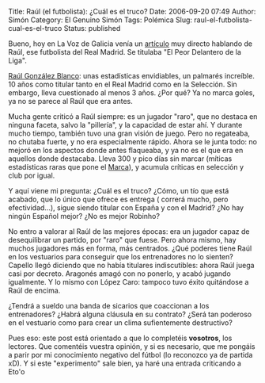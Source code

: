Title: Raúl (el futbolista): ¿Cuál es el truco?
Date: 2006-09-20 07:49
Author: Simón
Category: El Genuino Simón
Tags: Polémica
Slug: raul-el-futbolista-cual-es-el-truco
Status: published

Bueno, hoy en La Voz de Galicia venía un
[artículo](http://www.lavozdegalicia.es/hemeroteca/2006/09/19/5121707.shtml "El Peor Delantero de la Liga")
muy directo hablando de Raúl, ese futbolista del Real Madrid. Se
titulaba "El Peor Delantero de la Liga".  

[Raúl González Blanco](http://es.wikipedia.org/wiki/Raúl_González): unas
estadísticas envidiables, un palmarés increíble. 10 años como titular
tanto en el Real Madrid como en la Selección. Sin embargo, lleva
cuestionado al menos 3 años. ¿Por qué? Ya no marca goles, ya no se
parece al Raúl que era antes.

Mucha gente criticó a Raúl siempre: es un jugador "raro", que no destaca
en ninguna faceta, salvo la "pillería", y la capacidad de estar ahí. Y
durante mucho tiempo, también tuvo una gran visión de juego. Pero no
regateaba, no chutaba fuerte, y no era especialmente rápido. Ahora se le
junta todo: no mejoró en los aspectos donde antes flaqueaba, y ya no es
el que era en aquellos donde destacaba. Lleva 300 y pico días sin marcar
(míticas estadísticas raras que pone el [Marca](http://www.marca.com)),
y acumula críticas en selección y club por igual.

Y aquí viene mi pregunta: ¿Cuál es el truco? ¿Cómo, un tío que está
acabado, que lo único que ofrece es entrega ( correrá mucho, pero
efectividad...), sigue siendo titular con España y con el Madrid? ¿No
hay ningún Español mejor? ¿No es mejor Robinho?

No entro a valorar al Raúl de las mejores épocas: era un jugador capaz
de desequilibrar un partido, por "raro" que fuese. Pero ahora mismo, hay
muchos jugadores más en forma, más centrados. ¿Qué poderes tiene Raúl en
los vestuarios para conseguir que los entrenadores no lo sienten?
Capello llegó diciendo que no había titulares indiscutibles: ahora Raúl
juega casi por decreto. Aragonés amagó con no ponerlo, y acabó jugando
igualmente. Y lo mismo con López Caro: tampoco tuvo éxito quitándose a
Raúl de encima.

¿Tendrá a sueldo una banda de sicarios que coaccionan a los
entrenadores? ¿Habrá alguna cláusula en su contrato? ¿Será tan poderoso
en el vestuario como para crear un clima sufientemente destructivo?

Pues eso: este post está orientado a que lo completéis **vosotros**,
los lectores. Que comentéis vuestra opinión, y si es necesario, que me
pongáis a parir por mi conocimiento negativo del fútbol (lo reconozco
ya de partida xD). Y si este "experimento" sale bien, ya haré una
entrada criticando a Eto'o
